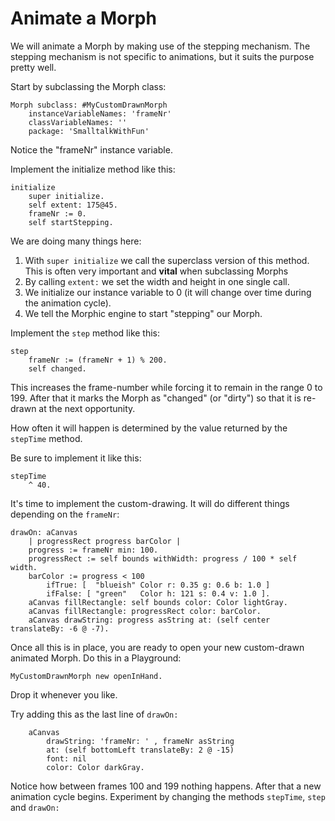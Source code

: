 # Animate a Morph

We will animate a Morph by making use of the stepping mechanism. The stepping mechanism is not specific to animations, but it suits the purpose pretty well.

Start by subclassing the Morph class:

```smalltalk
Morph subclass: #MyCustomDrawnMorph
    instanceVariableNames: 'frameNr'
    classVariableNames: ''
    package: 'SmalltalkWithFun'
```

Notice the "frameNr" instance variable.

Implement the initialize method like this:

```smalltalk
initialize
    super initialize.
    self extent: 175@45.
    frameNr := 0.
    self startStepping.
```

We are doing many things here:

1. With `super initialize` we call the superclass version of this method. This is often very important and **vital** when subclassing Morphs
2. By calling `extent:` we set the width and height in one single call.
3. We initialize our instance variable to 0 \(it will change over time during the animation cycle\).
4. We tell the Morphic engine to start "stepping" our Morph.

Implement the `step` method like this:

```
step
    frameNr := (frameNr + 1) % 200.
    self changed.
```

This increases the frame-number while forcing it to remain in the range 0 to 199. After that it marks the Morph as "changed" \(or "dirty"\) so that it is re-drawn at the next opportunity.

How often it will happen is determined by the value returned by the `stepTime` method.

Be sure to implement it like this:

```smalltalk
stepTime
    ^ 40.
```

It's time to implement the custom-drawing. It will do different things depending on the `frameNr`:

```smalltalk
drawOn: aCanvas
    | progressRect progress barColor |
    progress := frameNr min: 100.
    progressRect := self bounds withWidth: progress / 100 * self width.
    barColor := progress < 100
        ifTrue: [  "blueish" Color r: 0.35 g: 0.6 b: 1.0 ]
        ifFalse: [ "green"   Color h: 121 s: 0.4 v: 1.0 ].
    aCanvas fillRectangle: self bounds color: Color lightGray.
    aCanvas fillRectangle: progressRect color: barColor.	aCanvas drawString: progress asString at: (self center translateBy: -6 @ -7).
```

Once all this is in place, you are ready to open your new custom-drawn animated Morph. Do this in a Playground:

```smalltalk
MyCustomDrawnMorph new openInHand.
```

Drop it whenever you like.

Try adding this as the last line of `drawOn:`

```smalltalk
    aCanvas
        drawString: 'frameNr: ' , frameNr asString
        at: (self bottomLeft translateBy: 2 @ -15)
        font: nil
        color: Color darkGray.
```

Notice how between frames 100 and 199 nothing happens. After that a new animation cycle begins. Experiment by changing the methods `stepTime`, `step` and `drawOn:`